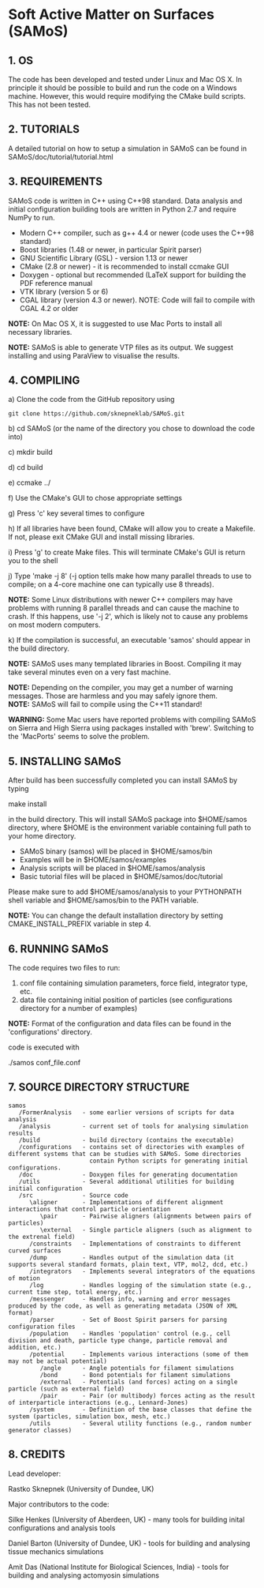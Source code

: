 
# Soft Active Matter on Surfaces (SAMoS)

## 1. OS

The code has been developed and tested under Linux and Mac OS X. 
In principle it should be possible to build and run the code on 
a Windows machine. However, this would require modifying the CMake
build scripts. This has not been tested. 

## 2. TUTORIALS

A detailed tutorial on how to setup a simulation in SAMoS can be found in 
SAMoS/doc/tutorial/tutorial.html

## 3. REQUIREMENTS

SAMoS code is written in C++ using C++98 standard. Data analysis and initial configuration 
building tools are written in Python 2.7 and require NumPy to run.

* Modern C++ compiler, such as g++ 4.4 or newer (code uses the C++98 standard)
* Boost libraries (1.48 or newer, in particular Spirit parser)
* GNU Scientific Library (GSL) - version 1.13 or newer 
* CMake (2.8 or newer) - it is recommended to install ccmake GUI
* Doxygen - optional but recommended (LaTeX support for building the PDF reference manual
* VTK library (version 5 or 6)
* CGAL library (version 4.3 or newer). NOTE: Code will fail to compile with CGAL 4.2 or older

**NOTE:** On Mac OS X, it is suggested to use Mac Ports to install all necessary libraries.

**NOTE:** SAMoS is able to generate VTP files as its output. We suggest installing and using ParaView 
to visualise the results. 

## 4. COMPILING 

a) Clone the code from the GitHub repository using 

    git clone https://github.com/sknepneklab/SAMoS.git

b) cd SAMoS (or the name of the directory you chose to download the code into)

c) mkdir build 

d) cd build

e) ccmake ../

f) Use the CMake's GUI to chose appropriate settings

g) Press 'c' key several times to configure

h) If all libraries have been found, CMake will allow you to create a Makefile. If not, please exit CMake GUI and install missing libraries.

i) Press 'g' to create Make files. This will terminate CMake's GUI is return you to the shell

j) Type 'make -j 8' (-j option tells make how many parallel threads to use to compile; on a 4-core machine one can typically use 8 threads). 

**NOTE:** Some Linux distributions with newer C++ compilers may have problems with running 8 parallel threads and can cause the machine to crash. 
If this happens, use '-j 2', which is likely not to cause any problems on most modern computers. 

k) If the compilation is successful, an executable 'samos' should appear in the build directory. 

**NOTE:** SAMoS uses many templated libraries in Boost. Compiling it may take several minutes even on a very fast machine.

**NOTE:** Depending on the compiler, you may get a number of warning messages. Those are harmless and you may safely ignore them.  
**NOTE:** SAMoS will fail to compile using the C++11 standard! 

**WARNING:** Some Mac users have reported problems with compiling SAMoS on Sierra and High Sierra using packages installed with 'brew'. Switching to 
the 'MacPorts' seems to solve the problem.   

## 5. INSTALLING SAMoS 

After build has been successfully completed you can install SAMoS by typing 

make install 

in the build directory. This will install SAMoS package into $HOME/samos directory, where $HOME is 
the environment variable containing full path to your home directory. 

  - SAMoS binary (samos) will be placed in $HOME/samos/bin 
  - Examples will be in  $HOME/samos/examples 
  - Analysis scripts will be placed in $HOME/samos/analysis 
  - Basic tutorial files will be placed in $HOME/samos/doc/tutorial

Please make sure to add $HOME/samos/analysis to your PYTHONPATH shell variable and $HOME/samos/bin to the PATH variable.

**NOTE:** You can change the default installation directory by setting CMAKE_INSTALL_PREFIX variable in step 4. 


## 6. RUNNING SAMoS

The code requires two files to run:

   1. conf file containing simulation parameters, force field, integrator type, etc.
   2. data file containing initial position of particles (see configurations directory for a number of examples)

**NOTE:** Format of the configuration and data files can be found in the 'configurations' directory.

code is executed with 

./samos conf_file.conf

## 7. SOURCE DIRECTORY STRUCTURE

```
samos 
   /FormerAnalysis   - some earlier versions of scripts for data analysis
   /analysis         - current set of tools for analysing simulation results 
   /build            - build directory (contains the executable)
   /configurations   - contains set of directories with examples of different systems that can be studies with SAMoS. Some directories 
                       contain Python scripts for generating initial configurations. 
   /doc              - Doxygen files for generating documentation
   /utils            - Several additional utilities for building initial configuration 
   /src              - Source code 
      \aligner       - Implementations of different alignment interactions that control particle orientation 
         \pair       - Pairwise aligners (alignments between pairs of particles)
         \external   - Single particle aligners (such as alignment to the extrenal field)
      /constraints   - Implementations of constraints to different curved surfaces 
      /dump          - Handles output of the simulation data (it supports several standard formats, plain text, VTP, mol2, dcd, etc.)
      /integrators   - Implements several integrators of the equations of motion
      /log           - Handles logging of the simulation state (e.g., current time step, total energy, etc.)
      /messenger     - Handles info, warning and error messages produced by the code, as well as generating metadata (JSON of XML format)
      /parser        - Set of Boost Spirit parsers for parsing configuration files
      /population    - Handles 'population' control (e.g., cell division and death, particle type change, particle removal and addition, etc.)
      /potential     - Implements various interactions (some of them may not be actual potential)
         /angle      - Angle potentials for filament simulations
         /bond       - Bond potentials for filament simulations 
         /external   - Potentials (and forces) acting on a single particle (such as external field)
         /pair       - Pair (or multibody) forces acting as the result of interparticle interactions (e.g., Lennard-Jones)
      /system        - Definition of the base classes that define the system (particles, simulation box, mesh, etc.)
      /utils         - Several utility functions (e.g., random number generator classes)
```

## 8. CREDITS

Lead developer:

Rastko Sknepnek (University of Dundee, UK) 

Major contributors to the code:

Silke Henkes (University of Aberdeen, UK)   - many tools for building inital configurations and analysis tools

Daniel Barton (University of Dundee, UK)    - tools for building and analysing tissue mechanics simulations 

Amit Das (National Institute for Biological Sciences, India)  - tools for building and analysing actomyosin simulations 




